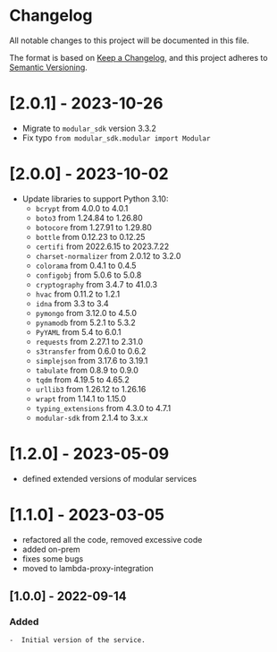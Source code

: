 # Changelog
All notable changes to this project will be documented in this file.

The format is based on [Keep a Changelog](https://keepachangelog.com/en/1.0.0/),
and this project adheres to [Semantic Versioning](https://semver.org/spec/v2.0.0.html).

# [2.0.1] - 2023-10-26
* Migrate to `modular_sdk` version 3.3.2
* Fix typo `from modular_sdk.modular import Modular`

# [2.0.0] - 2023-10-02
* Update libraries to support Python 3.10:
  * `bcrypt` from 4.0.0 to 4.0.1
  * `boto3` from 1.24.84 to 1.26.80
  * `botocore` from 1.27.91 to 1.29.80
  * `bottle` from 0.12.23 to 0.12.25
  * `certifi` from 2022.6.15 to 2023.7.22
  * `charset-normalizer` from 2.0.12 to 3.2.0
  * `colorama` from 0.4.1 to 0.4.5
  * `configobj` from 5.0.6 to 5.0.8
  * `cryptography` from 3.4.7 to 41.0.3
  * `hvac` from 0.11.2 to 1.2.1
  * `idna` from 3.3 to 3.4
  * `pymongo` from 3.12.0 to 4.5.0
  * `pynamodb` from 5.2.1 to 5.3.2
  * `PyYAML` from 5.4 to 6.0.1
  * `requests` from 2.27.1 to 2.31.0
  * `s3transfer` from 0.6.0 to 0.6.2
  * `simplejson` from 3.17.6 to 3.19.1
  * `tabulate` from 0.8.9 to 0.9.0
  * `tqdm` from 4.19.5 to 4.65.2
  * `urllib3` from 1.26.12 to 1.26.16
  * `wrapt` from 1.14.1 to 1.15.0
  * `typing_extensions` from 4.3.0 to 4.7.1
  * `modular-sdk` from 2.1.4 to 3.x.x

# [1.2.0] - 2023-05-09
* defined extended versions of modular services

# [1.1.0] - 2023-03-05
* refactored all the code, removed excessive code
* added on-prem
* fixes some bugs
* moved to lambda-proxy-integration

## [1.0.0] - 2022-09-14
### Added
    -  Initial version of the service.

